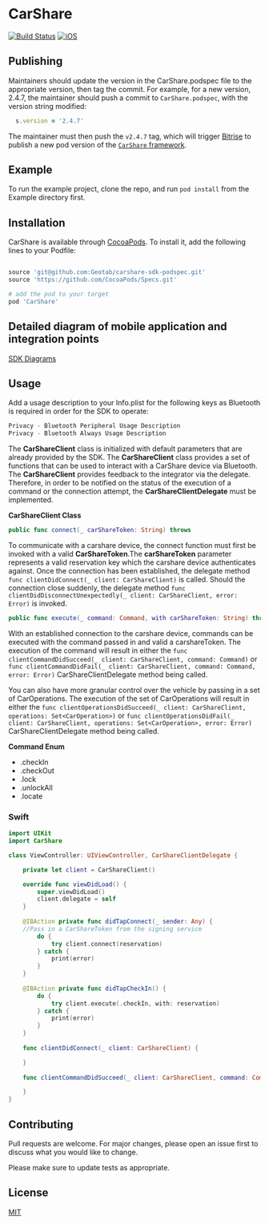 # CarShare

[![Build Status](https://app.bitrise.io/app/d92098b0096b1157/status.svg?token=St__CQ-4FiFt1iJa5rQc9Q&branch=master)](https://app.bitrise.io/app/d92098b0096b1157)
[![iOS](https://img.shields.io/cocoapods/p/CarShare.svg?style=flat)](https://gitlab.voffice.bsmtechnologies.com/bsm/illuminate/mobile/car-share-podspec)

## Publishing

Maintainers should update the version in the CarShare.podspec file to the appropriate version, then tag the commit. For example, for a new version, 2.4.7, the maintainer should push a commit to `CarShare.podspec`, with the version string modified:
```ruby
  s.version = '2.4.7'
```
The maintainer must then push the `v2.4.7` tag, which will trigger [Bitrise](https://app.bitrise.io/app/d92098b0096b1157) to publish a new pod version of the [`CarShare` framework](https://gitlab.voffice.bsmtechnologies.com/bsm/illuminate/mobile/car-share-podspec).

## Example

To run the example project, clone the repo, and run `pod install` from the Example directory first.

## Installation

CarShare is available through [CocoaPods](https://cocoapods.org). To install it, add the following lines to your Podfile:

```ruby

source 'git@github.com:Geotab/carshare-sdk-podspec.git'
source 'https://github.com/CocoaPods/Specs.git'

# add the pod to your target
pod 'CarShare'
```

## Detailed diagram of mobile application and integration points

[SDK Diagrams](CarShare/Classes/README.md)

## Usage

Add a usage description to your Info.plist for the following keys as Bluetooth is required in order for the SDK to operate:
```swift
Privacy - Bluetooth Peripheral Usage Description
Privacy - Bluetooth Always Usage Description
```


The **CarShareClient** class is initialized with default parameters that are already provided by the SDK.
The **CarShareClient** class provides a set of functions that can be used to interact with a CarShare device via Bluetooth. The **CarShareClient** provides feedback to the integrator via the delegate. Therefore, in order to be notified on the status of the execution of a command or the connection attempt, the **CarShareClientDelegate** must be implemented.

**CarShareClient Class**

```swift
public func connect(_ carShareToken: String) throws
```

To communicate with a carshare device, the connect function must first be invoked with a valid **CarShareToken**.The **carShareToken** parameter represents a valid reservation key which the carshare device authenticates against. Once the connection has been established, the delegate method ```func clientDidConnect(_ client: CarShareClient)``` is called. Should the connection close suddenly, the delegate method ```func clientDidDisconnectUnexpectedly(_ client: CarShareClient, error: Error)``` is invoked.

```swift
public func execute(_ command: Command, with carShareToken: String) throws
```

With an established connection to the carshare device, commands can be executed with the command passed in and valid a carshareToken. The execution of the command will result in either the ```func clientCommandDidSucceed(_ client: CarShareClient, command: Command)``` or ```func clientCommandDidFail(_ client: CarShareClient, command: Command, error: Error)``` CarShareClientDelegate method being called.

You can also have more granular control over the vehicle by passing in a set of CarOperations. The execution of the set of CarOperations will result in either the ```func clientOperationsDidSucceed(_ client: CarShareClient, operations: Set<CarOperation>)``` or ```func clientOperationsDidFail(_ client: CarShareClient, operations: Set<CarOperation>, error: Error)``` CarShareClientDelegate method being called.

**Command Enum**

* .checkIn
* .checkOut
* .lock
* .unlockAll
* .locate

### Swift

```swift
import UIKit
import CarShare

class ViewController: UIViewController, CarShareClientDelegate {

    private let client = CarShareClient()

    override func viewDidLoad() {
        super.viewDidLoad()
        client.delegate = self
    }
    
    @IBAction private func didTapConnect(_ sender: Any) {
    //Pass in a CarShareToken from the signing service
        do {
            try client.connect(reservation)
        } catch {
            print(error)
        }
    }
    
    @IBAction private func didTapCheckIn() {
        do {
            try client.execute(.checkIn, with: reservation)
        } catch {
            print(error)
        }
    }
    
    func clientDidConnect(_ client: CarShareClient) {

    }
    
    func clientCommandDidSucceed(_ client: CarShareClient, command: Command) {

    }
}
```

## Contributing
Pull requests are welcome. For major changes, please open an issue first to discuss what you would like to change.

Please make sure to update tests as appropriate.

## License
[MIT](https://choosealicense.com/licenses/mit/)

